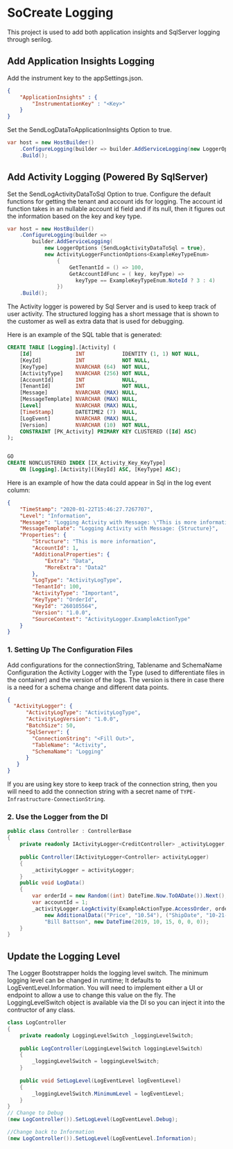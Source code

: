 # SoCreate Logging

This project is used to add both application insights and SqlServer logging through serilog.

## Add Application Insights Logging
Add the instrument key to the appSettings.json.
```json
{
    "ApplicationInsights" : {
        "InstrumentationKey" : "<Key>"
    }
}
```
Set the SendLogDataToApplicationInsights Option to true.
```c#
var host = new HostBuilder()
    .ConfigureLogging(builder => builder.AddServiceLogging(new LoggerOptions {SendLogDataToApplicationInsights = true})
    .Build();

```


## Add Activity Logging (Powered By SqlServer)

Set the SendLogActivityDataToSql Option to true. Configure the default functions for getting the tenant and account ids for logging.
The account id function takes in an nullable account id field and if its null, then it figures out the information based on the key and
key type.
```c#
var host = new HostBuilder()
    .ConfigureLogging(builder => 
        builder.AddServiceLogging(
            new LoggerOptions {SendLogActivityDataToSql = true},
            new ActivityLoggerFunctionOptions<ExampleKeyTypeEnum>
                {
                    GetTenantId = () => 100,
                    GetAccountIdFunc = ( key, keyType) => 
                      keyType == ExampleKeyTypeEnum.NoteId ? 3 : 4)
                })
    .Build();
```
The Activity logger is powered by Sql Server and is used to keep track of user activity. The structured logging has a 
short message that is shown to the customer as well as extra data that is used for debugging. 


Here is an example of the SQL table that is generated:
```sql
CREATE TABLE [Logging].[Activity] (
    [Id]              INT            IDENTITY (1, 1) NOT NULL,
    [KeyId]           INT            NOT NULL,
    [KeyType]         NVARCHAR (64)  NOT NULL,
    [ActivityType]    NVARCHAR (256) NOT NULL,
    [AccountId]       INT            NULL,
    [TenantId]        INT            NOT NULL,
    [Message]         NVARCHAR (MAX) NULL,
    [MessageTemplate] NVARCHAR (MAX) NULL,
    [Level]           NVARCHAR (MAX) NULL,
    [TimeStamp]       DATETIME2 (7)  NULL,
    [LogEvent]        NVARCHAR (MAX) NULL,
    [Version]         NVARCHAR (10)  NOT NULL,
    CONSTRAINT [PK_Activity] PRIMARY KEY CLUSTERED ([Id] ASC)
);


GO
CREATE NONCLUSTERED INDEX [IX_Activity_Key_KeyType]
    ON [Logging].[Activity]([KeyId] ASC, [KeyType] ASC);
```

Here is an example of how the data could appear in Sql in the log event column:
```json
{
    "TimeStamp": "2020-01-22T15:46:27.7267707",
    "Level": "Information",
    "Message": "Logging Activity with Message: \"This is more information\"",
    "MessageTemplate": "Logging Activity with Message: {Structure}",
    "Properties": {
        "Structure": "This is more information",
        "AccountId": 1,
        "AdditionalProperties": {
            "Extra": "Data",
            "MoreExtra": "Data2"
        },
        "LogType": "ActivityLogType",
        "TenantId": 100,
        "ActivityType": "Important",
        "KeyType": "OrderId",
        "KeyId": "260105564",
        "Version": "1.0.0",
        "SourceContext": "ActivityLogger.ExampleActionType"
    }
}
```
### 1. Setting Up The Configuration Files
Add configurations for the connectionString, Tablename and SchemaName
Configuration the Activity Logger with the Type (used to differentiate files in the container) and the version of the 
logs. The version is there in case there is a need for a schema change and different data points.

```json
{
  "ActivityLogger": {
      "ActivityLogType": "ActivityLogType",
      "ActivityLogVersion": "1.0.0",
      "BatchSize": 50,
      "SqlServer": {
        "ConnectionString": "<Fill Out>",
        "TableName": "Activity",
        "SchemaName": "Logging"
      }
   }
}
```

If you are using key store to keep track of the connection string, then you will need to add the connection string 
with a secret name of `TYPE-Infrastructure-ConnectionString`. 

### 2. Use the Logger from the DI
```c#
public class Controller : ControllerBase
{
    private readonly IActivityLogger<CreditController> _activityLogger;
    
    public Controller(IActivityLogger<Controller> activityLogger)
    {
        _activityLogger = activityLogger;
    }
    public void LogData()
    {
        var orderId = new Random((int) DateTime.Now.ToOADate()).Next();
        var accountId = 1;
        _activityLogger.LogActivity(ExampleActionType.AccessOrder, orderId, ExampleKeyTypeEnum.OrderId, accountId,
            new AdditionalData(("Price", "10.54"), ("ShipDate", "10-21-2019")), "Order was placed by {CustomerName} on {OrderDate}",
            "Bill Battson", new DateTime(2019, 10, 15, 0, 0, 0));
    }
}

```


## Update the Logging Level

The Logger Bootstrapper holds the logging level switch. The minimum logging level can be changed in runtime; It defaults to LogEventLevel.Information.
You will need to implement either a UI or endpoint to allow a use to change this value on the fly. The LoggingLevelSwitch object is available via the DI 
so you can inject it into the contructor of any class.

```c#
class LogController
{
	private readonly LoggingLevelSwitch _loggingLevelSwitch;
	
	public LogController(LoggingLevelSwitch loggingLevelSwitch)
	{
		_loggingLevelSwitch = loggingLevelSwitch;
	}
	
	public void SetLogLevel(LogEventLevel logEventLevel)
	{
		_loggingLevelSwitch.MinimumLevel = logEventLevel;	
	}
}
// Change to Debug
(new LogController()).SetLogLevel(LogEventLevel.Debug);

//Change back to Information
(new LogController()).SetLogLevel(LogEventLevel.Information);
```